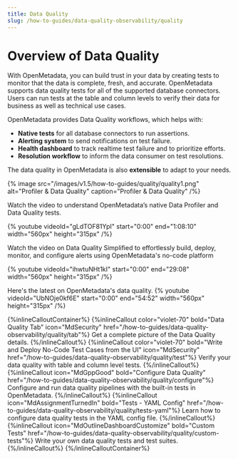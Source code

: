 ```yaml
---
title: Data Quality
slug: /how-to-guides/data-quality-observability/quality
---
```


# Overview of Data Quality

With OpenMetadata, you can build trust in your data by creating tests to monitor that the data is complete, fresh, and accurate. OpenMetadata supports data quality tests for all of the supported database connectors. Users can run tests at the table and column levels to verify their data for business as well as technical use cases.

OpenMetadata provides Data Quality workflows, which helps with:
- **Native tests** for all database connectors to run assertions.
- **Alerting system** to send notifications on test failure.
- **Health dashboard** to track realtime test failure and to prioritize efforts.
- **Resolution workflow** to inform the data consumer on test resolutions.

The data quality in OpenMetadata is also **extensible** to adapt to your needs. 

{% image
src="/images/v1.5/how-to-guides/quality/quality1.png"
alt="Profiler & Data Quality"
caption="Profiler & Data Quality"
/%}

Watch the video to understand OpenMetadata’s native Data Profiler and Data Quality tests.

{%  youtube videoId="gLdTOF81YpI" start="0:00" end="1:08:10" width="560px" height="315px" /%}

Watch the video on Data Quality Simplified to effortlessly build, deploy, monitor, and configure alerts using OpenMetadata's no-code platform

{%  youtube videoId="ihwtuNHt1kI" start="0:00" end="29:08" width="560px" height="315px" /%}

Here's the latest on OpenMetadata's data quality.
{%  youtube videoId="UbNOje0kf6E" start="0:00" end="54:52" width="560px" height="315px" /%}

{%inlineCalloutContainer%}
 {%inlineCallout
  color="violet-70"
  bold="Data Quality Tab"
  icon="MdSecurity"
  href="/how-to-guides/data-quality-observability/quality/tab"%}
  Get a complete picture of the Data Quality details.
 {%/inlineCallout%}
 {%inlineCallout
  color="violet-70"
  bold="Write and Deploy No-Code Test Cases from the UI"
  icon="MdSecurity"
  href="/how-to-guides/data-quality-observability/quality/test"%}
  Verify your data quality with table and column level tests.
 {%/inlineCallout%}
 {%inlineCallout
    icon="MdGppGood"
    bold="Configure Data Quality"
    href="/how-to-guides/data-quality-observability/quality/configure"%}
    Configure and run data quality pipelines with the built-in tests in OpenMetadata.
 {%/inlineCallout%}
 {%inlineCallout
    icon="MdAssignmentTurnedIn"
    bold="Tests - YAML Config"
    href="/how-to-guides/data-quality-observability/quality/tests-yaml"%}
    Learn how to configure data quality tests in the YAML config file.
 {%/inlineCallout%}
 {%inlineCallout
    icon="MdOutlineDashboardCustomize"
    bold="Custom Tests"
    href="/how-to-guides/data-quality-observability/quality/custom-tests"%}
    Write your own data quality tests and test suites.
 {%/inlineCallout%}
{%/inlineCalloutContainer%}
